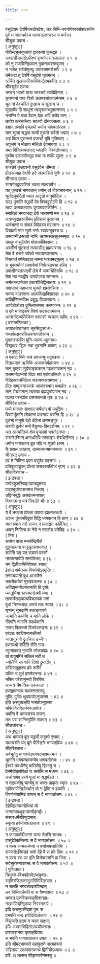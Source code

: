 ```yaml
---
title: ००२

---
```

वसुदेवाय देवर्षिनारदोपदेशः, तत्र निमि-नवयोगेश्वरसंवादरूपेण  
पूर्वं भागवतधर्मस्य भागवतलक्षणस्य च वर्णनम्  
श्रीशुक उवाच -  
( अनुष्टुप् )  
गोविन्दभुजगुप्तायां द्वारवत्यां कुरूद्वह ।  
अवात्सीन्नारदोऽभीक्ष्णं कृष्णोपासनलालसः ॥ १ ॥  
को नु राजन्निन्द्रियवान् मुकन्दचरणम्बुजम् ।  
न भजेत् सर्वतोमृत्युः उपास्यममरोत्तमैः ॥ २ ॥  
तमेकदा तु देवर्षिं वसुदेवो गृहागतम् ।  
अर्चितं सुखमासीनमभिवाद्येदमब्रवीत् ॥ ३ ॥  
श्रीवसुदेव उवाच  
भगवन् भवतो यात्रा स्वस्तये सर्वदेहिनाम् ।  
कृपणानां यथा पित्रोः उत्तमश्लोकवर्त्मनाम् ॥ ४ ॥  
भूतानां देवचरितं दुःखाय च सुखाय च ।  
सुखायैव हि साधूनां त्वादृशामच्युतात्मनाम् ॥ ५ ॥  
भजन्ति ये यथा देवान् देवा अपि तथैव तान् ।  
छायेव कर्मसचिवाः साधवो दीनवत्सलाः ॥ ६ ॥  
ब्रह्मन् तथापि पृच्छामो धर्मान् भागवतांस्तव ।  
यान् श्रुत्वा श्रद्धया मर्त्यो मुच्यते सर्वतो भयात् ॥ ७ ॥  
अहं किल पुरानन्तं प्रजार्थो भुवि मुक्तिदम् ।  
अपूजयं न मोक्षाय मोहितो देवमायया ॥ ८ ॥  
यथा विचित्रव्यसनाद् भवद्‌भिः विश्वतोभयात् ।  
मुच्येम ह्यञ्जसैवाद्धा तथा नः शाधि सुव्रत ॥ ९ ॥  
श्रीशुक उवाच -  
राजन्नेवं कृतप्रश्नो वसुदेवेन धीमता ।  
प्रीतस्तमाह देवर्षिः हरेः संस्मारितो गुणैः ॥ १० ॥  
श्रीनारद उवाच -  
सम्यगेतद्व्यवसितं भवता सात्वतर्षभ ।  
यत् पृच्छसे भागवतान् धर्मान् त्वं विश्वभावनान् ॥ ११ ॥  
श्रुतोऽनुपठितो ध्यात आदृतो वानुमोदितः ।  
सद्यः पुनाति सद्धर्मो देव विश्वद्रुहोऽपि हि ॥ १२ ॥  
त्वया परमकल्याणः पुण्यश्रवणकीर्तनः ।  
स्मारितो भगवानद्य देवो नारायणो मम ॥ १३ ॥  
अत्राप्युदाहरन्तीमम् इतिहासं पुरातनम् ।  
आर्षभाणां च संवादं विदेहस्य महात्मनः ॥ १४ ॥  
प्रियव्रतो नाम सुतो मनोः स्वायम्भुवस्य यः ।  
तस्याग्नीध्रस्ततो नाभिः ऋषभस्तत्सुतस्स्मृतः ॥ १५ ॥  
तमाहुः वासुदेवांशं मोक्षधर्मविवक्षया ।  
अवतीर्णं सुतशतं तस्यासीद् ब्रह्मपारगम् ॥ १६ ॥  
तेषां वै भरतो ज्येष्ठो नारायणपरायणः ।  
विख्यातं वर्षमेतद्यत् नाम्ना भारतमद्भुतम् ॥ १७ ॥  
स भुक्तभोगां त्यक्त्वेमां निर्गतस्तपसा हरिम् ।  
उपासीनस्तत्पदवीं लेभे वै जन्मभिस्त्रिभिः ॥ १८ ॥  
तेषां नव नवद्वीप-पतयोऽस्य समन्ततः ।  
कर्मतन्त्रप्रणेतार एकाशीतिर्द्विजातयः ॥ १९ ॥  
नवाभवन् महाभागा मुनयो ह्यर्थशंसिनः ।  
श्रमणा वातरशना आत्मविद्याविशारदाः ॥ २० ॥  
कविर्हरिरन्तरिक्षः प्रबुद्धः पिप्पलायनः ।  
आविहोत्रोऽथ द्रुमिलश्चमसः करभाजनः ॥ २१ ॥  
त एते भगवद्‌रूपं विश्वं सदसदात्मकम् ।  
आत्मनोऽव्यतिरेकेण पश्यन्तो व्यचरन् महीम् ॥ २२ ॥  
( वसन्ततिलका )  
अव्याहतेष्टगतयः सुरसिद्धसाध्य-  
गन्धर्वयक्षनरकिन्नरनागलोकान् ।  
मुक्ताश्चरन्ति मुनि-चारण-भूतनाथ-  
विद्याधर-द्विज-गवां भुवनानि कामम् ॥ २३ ॥  
( अनुष्टुप् )  
त एकदा निमेः सत्रं उपजग्मुः यदृच्छया ।  
वितायमानं ऋषिभिः अजनाभेर्महात्मनः ॥ २४ ॥  
तान् दृष्ट्वा सूर्यसङ्काशान् महाभागवतान् नृप ।  
यजमानोऽग्नयो विप्राः सर्व एवोपतस्थिरे ॥ २५ ॥  
विदेहस्तानभिप्रेत्य नारायणपरायणान् ।  
प्रीतः सम्पूजयाञ्चक्रे आसनस्थान् यथार्हतः ॥ २६ ॥  
तान् रोचमानान् स्वरुचा ब्रह्मपुत्रोपमान् नव ।  
पप्रच्छ परमप्रीतः प्रश्रयावनतो नृपः ॥ २७ ॥  
श्रीविदेह उवाच -  
मन्ये भगवतः साक्षात् पार्षदान् वो मधुद्विषः ।  
विष्णोर्भूतानि लोकानां पावनाय चरन्ति हि ॥ २८ ॥  
दुर्लभो मानुषो देहो देहिनां क्षणभङ्‌गुरः ।  
तत्रापि दुर्लभं मन्ये वैकुण्ठ-प्रियदर्शनम् ॥ २९ ॥  
अत आत्यन्तिकं क्षेमं पृच्छामो भवतोऽनघाः ।  
संसारेऽस्मिन् क्षणार्धोऽपि सत्सङ्गः शेवधिर्नृणाम् ॥ ३० ॥  
धर्मान् भागवतान् ब्रूत यदि नः श्रुतये क्षमम् ।  
यैः प्रसन्नः प्रपन्नाय, दास्यत्यात्मानमप्यजः ॥ ३१ ॥  
श्रीनारद उवाच -  
एवं ते निमिना पृष्टा वसुदेव महत्तमाः ।  
प्रतिपूज्याब्रुवन् प्रीत्या ससदस्यर्त्विजं नृपम् ॥ ३२ ॥  
श्रीकविरुवाच -  
( इन्द्रवज्रा )  
मन्येऽकुतश्चिद्भयमच्युतस्य  
पादाम्बुजोपासनमत्र नित्यम् ।  
उद्विग्नबुद्धेः असदात्मभावात्  
विश्वात्मना यत्र निवर्तते भीः ॥ ३३ ॥  
( अनुष्टुप् )  
ये वै भगवता प्रोक्ता उपाया ह्यात्मलब्धये ।  
अञ्जः पुंसामविदुषां विद्धि भागवतान् हि तान् ॥ ३४ ॥  
यानास्थाय नरो राजन् न प्रमाद्येत कर्हिचित् ।  
धावन् निमील्य वा नेत्रे न स्खलेन्न पतेदिह ॥ ३५ ॥  
( मिश्र )  
कायेन वाचा मनसेन्द्रियैर्वा  
बुद्ध्यात्मना वानुसृतस्वभावात् ।  
करोति यद् यत् सकलं परस्मै  
नारायणायेति समर्पयेत्तत् ॥ ३६ ॥  
भयं द्वितीयाभिनिवेशतः स्यात्  
ईशात् अपेतस्य विपर्ययोऽस्मृतिः ।  
तन्माययातो बुध आभजेत्तं  
भक्त्यैकयेशं गुरुदेवतात्मा ॥ ३७ ॥  
अविद्यमानोऽप्यवभाति हि द्वयोः  
ध्यातुर्धिया स्वप्नमनोरथौ यथा ।  
तत्कर्मसङ्कल्पविकल्पकं मनो  
बुधो निरुन्ध्याद् अभयं ततः स्यात् ॥ ३८ ॥  
श्रृण्वन् सुभद्राणि रथाङ्गपाणेः  
जन्मानि कर्माणि च यानि लोके ।  
गीतानि नामानि तदर्थकानि  
गायन् विलज्जो विचरेदसङ्गः ॥ ३९ ॥  
एवंव्रतः स्वप्रियनामकीर्त्या  
जातानुरागो द्रुतचित्त उच्चैः ।  
हसत्यथो रोदिति रौति गाय-  
त्युन्मादवत् नृत्यति लोकबाह्यः ॥ ४० ॥  
खं वायुमग्निं सलिलं महीं च  
ज्योतींषि सत्त्वानि दिशो द्रुमादीन् ।  
सरित्समुद्रांश्च हरेः शरीरं  
यत्किं च भूतं प्रणमेदनन्यः ॥ ४१ ॥  
भक्तिः परेशानुभवो विरक्तिः  
अन्यत्र चैष त्रिक एककालः ।  
प्रपद्यमानस्य यथाश्नतस्स्युः  
तुष्टिः पुष्टिः क्षुदपायोऽनुघासम् ॥ ४२ ॥  
इति अच्युताङ्‌घ्रिं भजतोऽनुवृत्त्या  
भक्तिर्विरक्तिर्भगवत्प्रबोधः ।  
भवन्ति वै भागवतस्य राजन्  
ततः परां शान्तिमुपैति साक्षात् ॥ ४३ ॥  
श्रीराजोवाच -  
( अनुष्टुप् )  
अथ भागवतं ब्रूत यद्धर्मो यादृशो नृणाम् ।  
यथाचरति यद् ब्रूते यैर्लिङ्गैः भगवत्‌प्रियः ॥ ४४ ॥  
श्रीहरिरुवाच -  
सर्वभूतेषु यः पश्येद्भगवद्भावमात्मनः ।  
भूतानि भगवत्यात्मन्येष भागवतोत्तमः ।। ४५ ॥  
ईश्वरे तदधीनेषु बालिशेषु द्विषत्सु च ।  
प्रेममैत्रीकृपोपेक्षा यः करोति स मध्यमः ॥ ४६ ॥  
अर्चायामेव हरये पूजां यः श्रद्धयेहते ।  
न तद्भक्तेषु चान्येषु स भक्तः प्राकृतः स्मृतः ॥ ४७ ॥  
गृहीत्वापीन्द्रियैरर्थान् यो न द्वेष्टि न हृष्यति ।  
विष्णोर्मायामिदं पश्यन् स वै भागवतोत्तमः ॥ ४८ ॥  
( इन्द्रवज्रा )  
देहेन्द्रिप्राणमनोधियां यो  
जन्माप्ययक्षुद्भयतर्षकृच्छ्रैः ।  
संसारधर्मैरविमुह्यमानः  
स्मृत्या हरेर्भागवतप्रधानः ॥ ४९ ॥  
( अनुष्टुप् )  
न कामकर्मबीजानां यस्य चेतसि सम्भवः ।  
वासुदेवैकनिलयः स वै भागवतोत्तमः ॥ ५० ॥  
न यस्य जन्मकर्मभ्यां न वर्णाश्रमजातिभिः ।  
सज्जतेऽस्मिन्नहं भावो देहे वै स हरेः प्रियः ॥ ५१ ॥  
न यस्य स्वः पर इति वित्तेष्वात्मनि वा भिदा ।  
सर्वभूतसमश्शान्तः स वै भागवतोत्तमः ॥ ५२ ॥  
( पुष्पिताग्रा )  
त्रिभुवन-विभवहेतवेऽप्यकुण्ठ-  
स्मृतिरजितात्मसुरादिभिर्विमृग्यात् ।  
न चलति भगवत्पादारविन्दात् ।  
लव निमिषार्धमपि यः स वैष्णवाग्र्यः ॥ ५३ ॥  
भगवत उरुविक्रमाङ्‌घ्रिशाखा-  
नखमणिचन्द्रिकया निरस्ततापे ।  
हृदि कथमुपसीदतां पुनः स  
प्रभवति चन्द्र इवोदितेऽर्कतापः ॥ ५४ ॥  
विसृजति हृदयं न यस्य साक्षाद्  
हरिः अवशाभिहितोऽप्यघौघनाशः ।  
प्रणयरशनया घृताङ्‌घ्रिपद्मः  
स भवति भागवतप्रधान उक्तः ॥ ५५ ॥  
इति श्रीमद्भागवते महापुराणे पारमहंस्यां  
संहितायां एकादशस्कन्धे द्वितीयोऽध्यायः ॥ २ ॥  
हरिः ॐ तत्सत् श्रीकृष्णार्पणमस्तु ॥